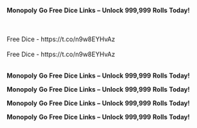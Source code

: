 <strong>Monopoly</strong> <strong>Go</strong> <strong>Free</strong> <strong>Dice</strong> <strong>Links</strong> <strong>–</strong> <strong>Unlock</strong> <strong>999,999</strong> <strong>Rolls</strong> <strong>Today!</strong>

<br>
<br>Free Dice - https://t.co/n9w8EYHvAz
<br>
<br>Free Dice - https://t.co/n9w8EYHvAz
<br>
<br>

<strong>Monopoly</strong> <strong>Go</strong> <strong>Free</strong> <strong>Dice</strong> <strong>Links</strong> <strong>–</strong> <strong>Unlock</strong> <strong>999,999</strong> <strong>Rolls</strong> <strong>Today!</strong>

<strong>Monopoly</strong> <strong>Go</strong> <strong>Free</strong> <strong>Dice</strong> <strong>Links</strong> <strong>–</strong> <strong>Unlock</strong> <strong>999,999</strong> <strong>Rolls</strong> <strong>Today!</strong>

<strong>Monopoly</strong> <strong>Go</strong> <strong>Free</strong> <strong>Dice</strong> <strong>Links</strong> <strong>–</strong> <strong>Unlock</strong> <strong>999,999</strong> <strong>Rolls</strong> <strong>Today!</strong>

<strong>Monopoly</strong> <strong>Go</strong> <strong>Free</strong> <strong>Dice</strong> <strong>Links</strong> <strong>–</strong> <strong>Unlock</strong> <strong>999,999</strong> <strong>Rolls</strong> <strong>Today!</strong>
